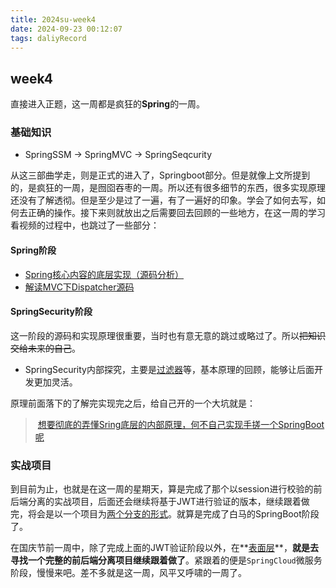 ```yaml
---
title: 2024su-week4
date: 2024-09-23 00:12:07
tags: daliyRecord
---
```


## week4

直接进入正题，这一周都是疯狂的**Spring**的一周。

### 基础知识

- SpringSSM -> SpringMVC -> SpringSeqcurity 

从这三部曲学走，则是正式的进入了，Springboot部分。但是就像上文所提到的，是疯狂的一周，是囫囵吞枣的一周。所以还有很多细节的东西，很多实现原理还没有了解透彻。但是至少是过了一遍，有了一遍好的印象。学会了如何去写，如何去正确的操作。接下来则就放出之后需要回去回顾的一些地方，在这一周的学习看视频的过程中，也跳过了一些部分：

#### Spring阶段

- [Spring核心内容的底层实现（源码分析）](https://www.itbaima.cn/document/h7sjo5oy0l03607e?segment=4#doc7-%E5%AE%9E%E7%8E%B0%E5%8E%9F%E7%90%86%E6%8E%A2%E7%A9%B6%EF%BC%88%E9%80%89%E5%AD%A6%EF%BC%89)
- [解读MVC下Dispatcher源码](https://www.itbaima.cn/document/eve8gq72qmdb46sg?segment=2#doc8-%E8%A7%A3%E8%AF%BBDispatcherServlet%E6%BA%90%E7%A0%81)

#### SpringSecurity阶段

这一阶段的源码和实现原理很重要，当时也有意无意的跳过或略过了。所以~~把知识交给未来的自己~~。

- SpringSecurity内部探究，主要是[过滤器](https://www.itbaima.cn/document/63v73g0zh1qlr6fk?segment=3#doc3-%E5%AE%89%E5%85%A8%E4%B8%8A%E4%B8%8B%E6%96%87%E6%8C%81%E4%B9%85%E5%8C%96%E8%BF%87%E6%BB%A4%E5%99%A8)等，基本原理的回顾，能够让后面开发更加灵活。

原理前面落下的了解完实现完之后，给自己开的一个大坑就是：

> ​	[想要彻底的弄懂Sring底层的内部原理，何不自己实现手搓一个SpringBoot呢](https://liaoxuefeng.com/books/summerframework/introduction/index.html)

### 实战项目

到目前为止，也就是在这一周的星期天，算是完成了那个以session进行校验的前后端分离的实战项目，后面还会继续将基于JWT进行验证的版本，继续跟着做完，将会是以一个项目为[两个分支的形式](https://github.com/erasernoob/Spring-Vue-proj0)。就算是完成了白马的SpringBoot阶段了。

在国庆节前一周中，除了完成上面的JWT验证阶段以外，在**<u>表面层</u>**，**就是去寻找一个完整的前后端分离项目继续跟着做了**。紧跟着的便是`SpringCloud`微服务阶段，慢慢来吧。差不多就是这一周，风平又呼啸的一周了。
